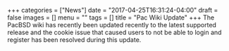 +++
categories = ["News"]
date = "2017-04-25T16:31:24-04:00"
draft = false
images = []
menu = ""
tags = []
title = "Pac Wiki Update"
+++
The PacBSD wiki has recently been updated recently to the latest supported
release and the cookie issue that caused users to not be able to login and
register has been resolved during this update.
